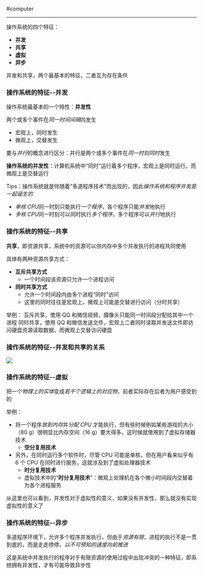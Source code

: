 #computer 

---
操作系统的四个特征：
- **并发**
- **共享**
- **虚拟**
- **异步**

并发和共享，两个最基本的特征，二者互为存在条件

### 操作系统的特征--并发

操作系统最基本的一个特性：**并发性**

两个或多个事件在*同一时间间隔*内发生
- 宏观上，同时发生
- 微观上，交替发生

要与*并行*的概念进行区分：并行是两个或多个事件在*同一时刻同时*发生

**操作系统的并发性**：计算机系统中“同时”运行着多个程序，宏观上是同时运行，而微观上是交替运行

Tips：操作系统就是伴随着“多道程序技术”而出现的，因此*操作系统和程序并发是一起诞生的*

- *单核 CPU*同一时刻只能执行*一个程序*，各个程序只能*并发*地执行
- *多核 CPU*同一时刻可以同时执行*多个程序*，多个程序可以*并行*地执行

### 操作系统的特征--共享

**共享**，即资源共享，系统中的资源可以供内存中多个并发执行的进程共同使用

具体有两种资源共享方式：
- **互斥共享方式**
	- 一个时间段该资源只允许一个进程访问
- **同时共享方式**
	- 允许一个时间段内由多个进程“同时”访问
	- 这里的同时往往是宏观上，微观上可能是交替进行访问（分时共享）

举例：
互斥共享，使用 QQ 和微信视频，摄像头只能同一时间段分配给其中一个进程
同时共享，使用 QQ 和微信发送文件，宏观上二者同时读取并发送文件即访问硬盘资源读取数据，而微观上交替访问硬盘

### 操作系统的特征--并发和共享的关系

![](img/Pasted%20image%2020231225110429.png)

### 操作系统的特征--虚拟

把一个*物理上的实体*变成*若干个逻辑上的对应物*，前者实际存在后者为用户感受到的

举例：
- 将一个程序*放到内存*并*分配 CPU* 才能执行，但有些时候例如某些游戏的大小（80 g）很明显比内存空间（16 g）要大得多，这时候就使用到了虚拟存储器技术
	- **空分复用技术**
- 另外，在同时运行多个软件时，尽管 CPU 可能是单核，但在用户看来似乎有 6 个 CPU 在同时进行服务，这就涉及到了虚拟处理器技术
	- **时分复用技术**
	- 虚拟技术中的“**时分复用技术**”：微观上处理机在各个微小时间段内交替着为各个进程服务

从这里也可以看到，并发性对于虚拟性的意义，如果没有并发性，那么就没有实现虚拟性的意义了

### 操作系统的特征--异步

多道程序环境下，允许多个程序并发执行，但由于*资源有限*，进程的执行不是一贯到底的，而是走走停停，*以不可预知的速度向前推进*

这是系统中并发执行的程序对于有限资源的使用过程中出现冲突的一种特征，即系统拥有并发性，才有可能导致异步性

